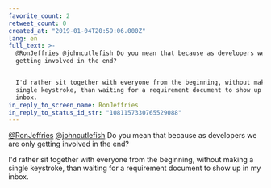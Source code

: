 ```yaml
---
favorite_count: 2
retweet_count: 0
created_at: "2019-01-04T20:59:06.000Z"
lang: en
full_text: >-
  @RonJeffries @johncutlefish Do you mean that because as developers we are only
  getting involved in the end? 


  I'd rather sit together with everyone from the beginning, without making a
  single keystroke, than waiting for a requirement document to show up in my
  inbox.
in_reply_to_screen_name: RonJeffries
in_reply_to_status_id_str: "1081157330765529088"
---
```


[@RonJeffries](https://twitter.com/RonJeffries)
[@johncutlefish](https://twitter.com/johncutlefish) Do you mean that because as
developers we are only getting involved in the end?

I'd rather sit together with everyone from the beginning, without making a
single keystroke, than waiting for a requirement document to show up in my
inbox.
